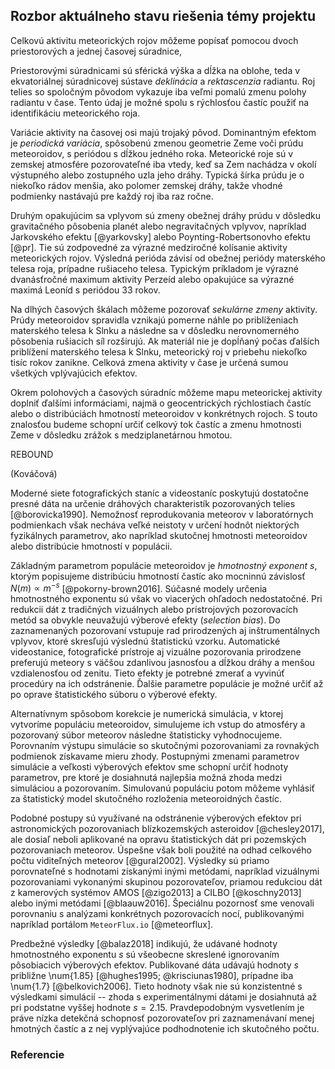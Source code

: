 ## Rozbor aktuálneho stavu riešenia témy projektu

Celkovú aktivitu meteorických rojov môžeme popísať pomocou dvoch priestorových a jednej časovej súradnice,


Priestorovými súradnicami sú sférická výška a dĺžka na oblohe, teda v ekvatoriálnej súradnicovej sústave
_deklinácia_ a _rektascenzia_ radiantu. Roj telies so spoločným pôvodom vykazuje iba veľmi pomalú zmenu
polohy radiantu v čase. Tento údaj je možné spolu s rýchlosťou častíc použiť na identifikáciu meteorického roja.

Variácie aktivity na časovej osi majú trojaký pôvod. Dominantným efektom je _periodická variácia_,
spôsobenú zmenou geometrie Zeme voči prúdu meteoroidov, s periódou s dĺžkou jedného roka.
Meteorické roje sú v zemskej atmosfére pozorovateľné iba vtedy, keď sa Zem nachádza v okolí výstupného
alebo zostupného uzla jeho dráhy. Typická šírka prúdu je o niekoľko rádov menšia, ako polomer zemskej dráhy,
takže vhodné podmienky nastávajú pre každý roj iba raz ročne.

Druhým opakujúcim sa vplyvom sú zmeny obežnej dráhy prúdu v dôsledku gravitačného pôsobenia
planét alebo negravitačných vplyvov, napríklad Jarkovského efektu [@yarkovsky] alebo Poynting-Robertsonovho efektu [@pr].
Tie sú zodpovedné za výrazné medziročné kolísanie aktivity meteorických rojov.
Výsledná perióda závisí od obežnej periódy materského telesa roja, prípadne rušiaceho telesa.
Typickým príkladom je výrazné dvanásťročné maximum aktivity Perzeíd alebo opakujúce sa
výrazné maximá Leoníd s periódou 33 rokov.

Na dlhých časových škálach môžeme pozorovať _sekulárne zmeny_ aktivity. Prúdy meteoroidov
spravidla vznikajú pomerne náhle po priblíženiach materského telesa k Slnku
a následne sa v dôsledku nerovnomerného pôsobenia rušiacich síl rozširujú.
Ak materiál nie je dopĺňaný počas ďalších priblížení materského telesa k Slnku,
meteorický roj v priebehu niekoľko tisíc rokov zanikne.
Celková zmena aktivity v čase je určená sumou všetkých vplývajúcich efektov.

Okrem polohových a časových súradníc môžeme mapu meteorickej aktivity doplniť ďalšími
informáciami, najmä o geocentrických rýchlostiach častíc alebo o distribúciách hmotností
meteoroidov v konkrétnych rojoch. S touto znalosťou budeme schopní určiť celkový tok
častíc a zmenu hmotnosti Zeme v dôsledku zrážok s medziplanetárnou hmotou.

REBOUND

(Kováčová)


Moderné siete fotografických staníc a videostaníc poskytujú dostatočne presné dáta na
určenie dráhových charakteristík pozorovaných telies [@borovicka1990].
Nemožnosť reprodukovania meteorov v laboratórnych podmienkach
však necháva veľké neistoty v určení hodnôt niektorých fyzikálnych
parametrov, ako napríklad skutočnej hmotnosti meteoroidov alebo distribúcie hmotností
v populácii.

Základným parametrom populácie meteoroidov je _hmotnostný exponent_ $s$,
ktorým popisujeme distribúciu hmotností častíc ako mocninnú závislosť $N(m) \propto m^{-s}$ [@pokorny-brown2016].
Súčasné modely určenia hmotnostného exponentu sú však vo viacerých ohľadoch nedostatočné.
Pri redukcii dát z tradičných vizuálnych alebo prístrojových pozorovacích metód sa obvykle neuvažujú výberové efekty (_selection bias_).
Do zaznamenaných pozorovaní vstupuje rad prirodzených aj inštrumentálnych vplyvov, ktoré skresľujú výslednú štatistickú vzorku.
Automatické videostanice, fotografické prístroje aj vizuálne pozorovania prirodzene
preferujú meteory s väčšou zdanlivou jasnosťou a dĺžkou dráhy a menšou vzdialenosťou od zenitu.
Tieto efekty je potrebné zmerať a vyvinúť procedúry na ich odstránenie. Ďalšie parametre
populácie je možné určiť až po oprave štatistického súboru o výberové efekty.

Alternatívnym spôsobom korekcie je numerická simulácia, v ktorej vytvoríme populáciu
meteoroidov, simulujeme ich vstup do atmosféry a pozorovaný súbor meteorov následne štatisticky vyhodnocujeme.
Porovnaním výstupu simulácie so skutočnými pozorovaniami za rovnakých podmienok získavame mieru zhody.
Postupnými zmenami parametrov simulácie a veľkosti výberových efektov sme schopní určiť hodnoty parametrov,
pre ktoré je dosiahnutá najlepšia možná zhoda medzi simuláciou a pozorovaním. Simulovanú populáciu potom
môžeme vyhlásiť za štatistický model skutočného rozloženia meteoroidných častíc.

Podobné postupy sú využívané na odstránenie výberových efektov pri astronomických pozorovaniach
blízkozemských asteroidov [@chesley2017], ale dosiaľ neboli aplikované na opravu štatistických
dát pri pozemských pozorovaniach meteorov. Úspešne však boli použité na odhad
celkového počtu viditeľných meteorov [@gural2002].
Výsledky sú priamo porovnateľné s hodnotami získanými inými metódami, napríklad
vizuálnymi pozorovaniami vykonanými skupinou pozorovateľov, priamou
redukciou dát z kamerových systémov AMOS [@zigo2013] a CILBO [@koschny2013]
alebo inými metódami [@blaauw2016].
Špeciálnu pozornosť sme venovali porovnaniu s analýzami konkrétnych pozorovacích nocí,
publikovanými napríklad portálom `MeteorFlux.io` [@meteorflux].

Predbežné výsledky [@balaz2018] indikujú, že udávané hodnoty hmotnostného exponentu $s$ sú všeobecne skreslené ignorovaním
pôsobiacich výberových efektov. Publikované dáta udávajú hodnoty $s$ približne \num{1.85} [@hughes1995; @krisciunas1980],
prípadne iba \num{1.7} [@belkovich2006]. Tieto hodnoty však nie sú konzistentné s výsledkami simulácií -- zhoda
s experimentálnymi dátami je dosiahnutá až pri podstatne vyššej hodnote $s = \num{2.15}$.
Pravdepodobným vysvetlením je práve nízka detekčná schopnosť pozorovateľov pri zaznamenávaní menej hmotných častíc
a z nej vyplývajúce podhodnotenie ich skutočného počtu.

### Referencie
